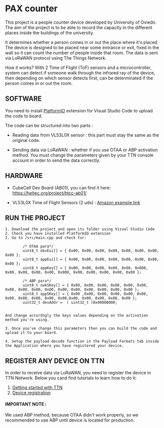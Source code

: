 # PAX counter


This project is a people counter device developed by University of Oviedo. 
The aim of the project is to be able to record the capacity in the different places inside the buildings of the university.


It determines whether a person comes in or out the place where it's placed. The device is designed to be placed near some entrance or exit, fixed in the wall so it can count the number of people inside that room. The data is sent via LoRaWAN protocol using The Things Network.

How it works?  With 2 Time of Flight (ToF) sensors and a microcontroller, system can detect if someone walk through the infrared ray of the device, then depending on which sensor detects first, can be determinated if the person comes in or out the room.

## SOFTWARE

You need to install [PlatformIO](https://platformio.org/) extension for Visual Studio Code to upload the code to board.

The code can be structured into two parts :

- Reading data from VL53L0X sensor : this part must stay the same as the original code.

- Sending data via LoRaWAN : whether if you use OTAA or ABP activation method. You must change the parameters given by your TTN console account in order to send the data correctly.  
	
## HARDWARE	
	
* CubeCell Dev Board (AB01), you can find it here: https://heltec.org/project/htcc-ab01/

* VL53L0X Time of Flight Sensors (2 uds) : [Amazon example link](https://www.amazon.es/TECNOIOT-VL53L0X-Flight-Distance-GY-VL53L0XV2/dp/B07RKXRZWX/ref=sr_1_5?dchild=1&keywords=vl53l0x&qid=1606135848&sr=8-5)

## RUN THE PROJECT

	1. Download the project and open its folder using Visual Studio Code
	2. Check you have installed PlatformIO extension
	2. Go to /src/main.cpp and check for:

			/* OTAA para*/
			uint8_t devEui[] = { 0x00, 0x00, 0x00, 0x00, 0x00, 0x00, 0x00, 0x00 };
			uint8_t appEui[] = { 0x00, 0x00, 0x00, 0x00, 0x00, 0x00, 0x00, 0x00 };
			uint8_t appKey[] = { 0x00, 0x00, 0x00, 0x00, 0x00, 0x800, 0x00, 0x00, 0x00, 0x00, 0x800, 0x00, 0x00, 0x00, 0x00, 0x00 };

			/* ABP para*/
			uint8_t nwkSKey[] = { 0x00, 0x00, 0x00, 0x00, 0x00, 0x00, 0x00, 0x00, 0x00, 0x00, 0x00, 0x00, 0x00, 0x00, 0x00, 0x00 };
			uint8_t appSKey[] = { 0x00 ,0x00, 0x00, 0x00, 0x00, 0x00, 0x00, 0x00, 0x00, 0x00, 0x00,0x00, 0x00, 0x00, 0x00, 0x00 };
			uint32_t devAddr =  ( uint32_t )0x00000000;
		
			
	And change accordngly the keys values depending on the activation method you're using.
	
	3. Once you've change this parameters then you can build the code and upload it to your board.

	4. Setup the payload decode function in the Payload Formats tab inside the Application where you have registered your device.

## REGISTER ANY DEVICE ON TTN

In order to receive data via LoRaWAN, you need to register the device in TTN Network. 
Below you cand find tutorials to learn how to do it:

1. [Getting started with TTN](https://www.thethingsnetwork.org/docs/devices/uno/quick-start.html#get-your-device-eui)
2. [Device registration](https://www.thethingsnetwork.org/docs/devices/registration.html)

#### IMPORTANT NOTE :

We used ABP method, because OTAA didn't work properly, so we recommended to use ABP until device is located for production.

